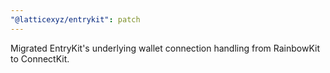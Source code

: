 ```yaml
---
"@latticexyz/entrykit": patch
---
```


Migrated EntryKit's underlying wallet connection handling from RainbowKit to ConnectKit.
